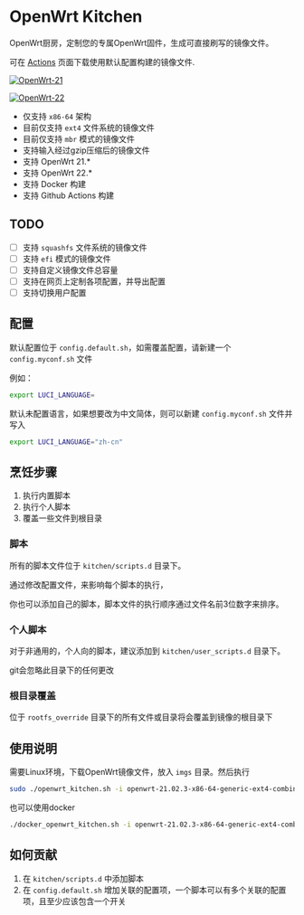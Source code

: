 # OpenWrt Kitchen

OpenWrt厨房，定制您的专属OpenWrt固件，生成可直接刷写的镜像文件。

可在 [Actions](https://github.com/xiaozhuai/openwrt_kitchen/actions) 页面下载使用默认配置构建的镜像文件.

[![OpenWrt-21](https://github.com/xiaozhuai/openwrt_kitchen/actions/workflows/OpenWrt-21.yml/badge.svg)](https://github.com/xiaozhuai/openwrt_kitchen/actions/workflows/OpenWrt-21.yml)

[![OpenWrt-22](https://github.com/xiaozhuai/openwrt_kitchen/actions/workflows/OpenWrt-22.yml/badge.svg)](https://github.com/xiaozhuai/openwrt_kitchen/actions/workflows/OpenWrt-22.yml)

* 仅支持 `x86-64` 架构
* 目前仅支持 `ext4` 文件系统的镜像文件
* 目前仅支持 `mbr` 模式的镜像文件
* 支持输入经过gzip压缩后的镜像文件
* 支持 OpenWrt 21.*
* 支持 OpenWrt 22.*
* 支持 Docker 构建
* 支持 Github Actions 构建

## TODO
* [ ] 支持 `squashfs` 文件系统的镜像文件
* [ ] 支持 `efi` 模式的镜像文件
* [ ] 支持自定义镜像文件总容量
* [ ] 支持在网页上定制各项配置，并导出配置
* [ ] 支持切换用户配置

## 配置

默认配置位于 `config.default.sh`，如需覆盖配置，请新建一个 `config.myconf.sh` 文件

例如：

```sh
export LUCI_LANGUAGE=
``` 
默认未配置语言，如果想要改为中文简体，则可以新建 `config.myconf.sh` 文件并写入

```sh
export LUCI_LANGUAGE="zh-cn"
```

## 烹饪步骤

1. 执行内置脚本
2. 执行个人脚本
3. 覆盖一些文件到根目录

### 脚本

所有的脚本文件位于 `kitchen/scripts.d` 目录下。

通过修改配置文件，来影响每个脚本的执行，

你也可以添加自己的脚本，脚本文件的执行顺序通过文件名前3位数字来排序。

### 个人脚本

对于非通用的，个人向的脚本，建议添加到 `kitchen/user_scripts.d` 目录下。

git会忽略此目录下的任何更改

### 根目录覆盖

位于 `rootfs_override` 目录下的所有文件或目录将会覆盖到镜像的根目录下

## 使用说明

需要Linux环境，下载OpenWrt镜像文件，放入 `imgs` 目录。然后执行
```sh
sudo ./openwrt_kitchen.sh -i openwrt-21.02.3-x86-64-generic-ext4-combined.img.gz -o openwrt-21.02.3-x86-64-generic-ext4-combined-cooked.img -c myconf
```

也可以使用docker
```sh
./docker_openwrt_kitchen.sh -i openwrt-21.02.3-x86-64-generic-ext4-combined.img.gz -o openwrt-21.02.3-x86-64-generic-ext4-combined-cooked.img -c myconf
```

## 如何贡献

1. 在 `kitchen/scripts.d` 中添加脚本
2. 在 `config.default.sh` 增加关联的配置项，一个脚本可以有多个关联的配置项，且至少应该包含一个开关
